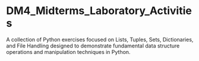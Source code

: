 # DM4_Midterms_Laboratory_Activities

A collection of Python exercises focused on Lists, Tuples, Sets, Dictionaries, and File Handling designed to demonstrate fundamental data structure operations and manipulation techniques in Python.
